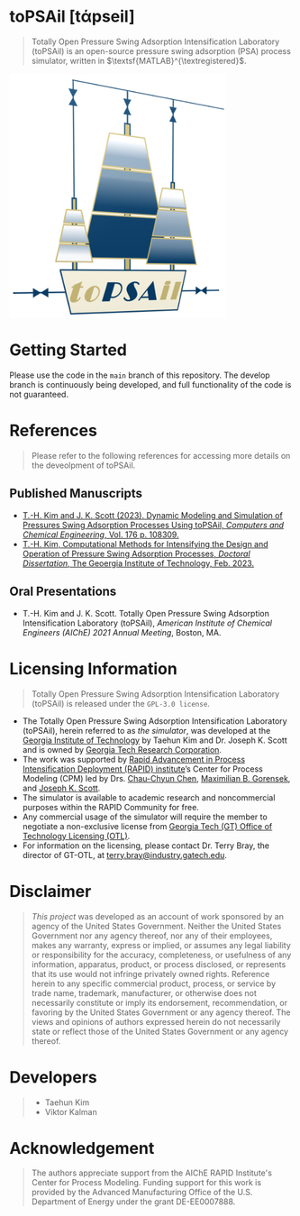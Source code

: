 # $\textsf{toPSAil}$ [tάpseil]

> $\textsf{Totally Open Pressure Swing Adsorption Intensification Laboratory (toPSAil)}$ is an open-source pressure swing adsorption (PSA) process simulator, written in $\textsf{MATLAB}^{\textregistered}$.

<!-- Import the logo -->
[<img src="1_config/1_images/toPSAil.png" width="385px" align="center">](https://github.com/taehunk333/toPSAil)

# Getting Started


Please use the code in the `main` branch of this repository. The develop branch is continuously being developed, and full functionality of the code is not guaranteed.


# References

> Please refer to the following references for accessing more details on the deveolpment of $\textsf{toPSAil}$.

## Published Manuscripts
* [T.-H. Kim and J. K. Scott (2023). Dynamic Modeling and Simulation of Pressures Swing Adsorption Processes Using toPSAil, *Computers and Chemical Engineering*, Vol. 176 p. 108309.](https://www.sciencedirect.com/science/article/pii/S0098135423001795)
* [T.-H. Kim, Computational Methods for Intensifying the Design and Operation of Pressure Swing Adsorption Processes, *Doctoral Dissertation*, The Geoergia Institute of Technology, Feb. 2023.](https://hdl.handle.net/1853/71950)

## Oral Presentations
* T.-H. Kim and J. K. Scott. $\textsf{Totally Open Pressure Swing Adsorption Intensification Laboratory (toPSAil)}$, *American Institute of Chemical Engineers (AIChE) 2021 Annual Meeting*, Boston, MA.

# Licensing Information

> $\textsf{Totally Open Pressure Swing Adsorption Intensification Laboratory (toPSAil)}$ is released under the `GPL-3.0 license`.

* The $\textsf{Totally Open Pressure Swing Adsorption Intensification Laboratory (toPSAil)}$, herein referred to as *the simulator*, was developed at the [Georgia Institute of Technology](https://www.gatech.edu) by Taehun Kim and Dr. Joseph K. Scott and is owned by [Georgia Tech Research Corporation](https://gtrc.gatech.edu).
* The work was supported by [Rapid Advancement in Process Intensification Deployment (RAPID) institute](https://www.aiche.org/rapid)’s Center for Process Modeling (CPM) led by Drs. [Chau-Chyun Chen](https://www.depts.ttu.edu/che/faculty/chau-chyun_chen/index.php), [Maximilian B. Gorensek](https://www.aiche.org/community/bio/maximilian-b-gorensek-pe), and [Joseph K. Scott](https://chbe.gatech.edu/people/joseph-scott).
* The simulator is available to academic research and noncommercial purposes within the RAPID Community for free.
* Any commercial usage of the simulator will require the member to negotiate a non-exclusive license from [Georgia Tech (GT) Office of Technology Licensing (OTL)](https://licensing.research.gatech.edu).
* For information on the licensing, please contact Dr. Terry Bray, the director of GT-OTL, at terry.bray@industry.gatech.edu.

# Disclaimer

> *This project* was developed as an account of work sponsored by an agency of the United States Government. Neither the United States Government nor any agency thereof, nor any of their employees, makes any warranty, express or implied, or assumes any legal liability or responsibility for the accuracy, completeness, or usefulness of any information, apparatus, product, or process disclosed, or represents that its use would not infringe privately owned rights.  Reference herein to any specific commercial product, process, or service by trade name, trademark, manufacturer, or otherwise does not necessarily constitute or imply its endorsement, recommendation, or favoring by the United States Government or any agency thereof.  The views and opinions of authors expressed herein do not necessarily state or reflect those of the United States Government or any agency thereof.

# Developers

> * Taehun Kim
> * Viktor Kalman

# Acknowledgement

> The authors appreciate support from the AIChE RAPID Institute's Center for Process Modeling. 
Funding support for this work is provided by the Advanced Manufacturing Office of the U.S. Department of Energy under the grant DE-EE0007888.

<!-- 

# Reference for Markdown commands

## table

|Header1|Header2|Header3|
| --- | --- | --- |
| This | is a | table |
| This | is 2nd | row |
| This | is 3rd | row |

## alignment

| Align left | Centered  | Align right |
| :------------ |:---------------:| -----:|
| col 3 is      | some wordy text | $1600 |

## fonts

*Italics*
_This will also be italic_
**Bold text**
__This will also be bold__
***Bold and Italics***
_You **can** combine them_
~~Striked Text~~
***~~Italic, bold, and strikethrough1~~***	

## checkboxes

* [ ] Checkbox1

* [ ] Checkbox2

* [x] Checkbox selected

## Inserting lines

___

## inline math

$y = a x + b$

## centered math

$$y = a x + b$$

## code block

```
Code block
```

 -->
